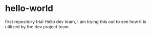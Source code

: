 # hello-world
first repository trial
Hello dev team,
I am trying this out to see how it is utilized by the dev project team.

